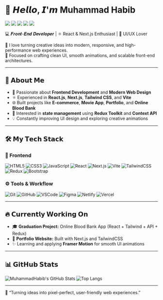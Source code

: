 # 👋 𝙃𝙚𝙡𝙡𝙤, 𝙄'𝙢 Muhammad Habib  

[![](https://img.shields.io/badge/-@muhammadhabib-%231DA1F2?style=flat-square&logo=twitter&logoColor=ffffff)](https://twitter.com/)
[![](https://img.shields.io/badge/-@MuhammadHabib-%23181717?style=flat-square&logo=github)](https://github.com/MuhammadHabib)
[![](https://img.shields.io/badge/-@muhammadhabib-%23000000?style=flat-square&logo=codepen)](https://codepen.io/)
[![](https://img.shields.io/badge/-@muhammadhabib-%23000000?style=flat-square&logo=codesandbox)](https://codesandbox.io/u/)
[![](https://img.shields.io/website?color=0ab9e6&style=flat-square&up_message=muhammadhabib.dev&url=https%3A%2F%2Fmuhammadhabib.dev)](https://muhammadhabib.dev)

💻 𝑭𝒓𝒐𝒏𝒕-𝑬𝒏𝒅 𝑫𝒆𝒗𝒆𝒍𝒐𝒑𝒆𝒓 | ⚛️ React & Next.js Enthusiast | 🎨 UI/UX Lover  

🚀 I love turning creative ideas into modern, responsive, and high-performance web experiences.  
🎯 Focused on crafting clean UI, smooth animations, and scalable front-end architectures.  

---

## 🌟 𝗔𝗯𝗼𝘂𝘁 𝗠𝗲  
- 🧠 Passionate about **Frontend Development** and **Modern Web Design**  
- ⚛️ Experienced in **React.js**, **Next.js**, **Tailwind CSS**, and **Vite**  
- 🌐 Built projects like **E-commerce**, **Movie App**, **Portfolio**, and **Online Blood Bank**  
- 🧩 Interested in **state management** using **Redux Toolkit** and **Context API**  
- 💡 Constantly improving UI design and exploring creative animations  

---

## 🛠️ 𝗠𝘆 𝗧𝗲𝗰𝗵 𝗦𝘁𝗮𝗰𝗸  

### 🧱 Frontend  
![HTML5](https://img.shields.io/badge/-HTML5-%23E44D27?style=flat-square&logo=html5&logoColor=ffffff)
![CSS3](https://img.shields.io/badge/-CSS3-%231572B6?style=flat-square&logo=css3)
![JavaScript](https://img.shields.io/badge/-JavaScript-%23F7DF1C?style=flat-square&logo=javascript&logoColor=000000)
![React](https://img.shields.io/badge/-React-%23282C34?style=flat-square&logo=react)
![Next.js](https://img.shields.io/badge/-Next.js-%23000000?style=flat-square&logo=nextdotjs)
![Vite](https://img.shields.io/badge/-Vite-%23646CFF?style=flat-square&logo=vite&logoColor=ffffff)
![TailwindCSS](https://img.shields.io/badge/-TailwindCSS-%231a202c?style=flat-square&logo=tailwind-css)
![Redux](https://img.shields.io/badge/-Redux-%23764ABC?style=flat-square&logo=redux)
![Bootstrap](https://img.shields.io/badge/-Bootstrap-%237952B3?style=flat-square&logo=bootstrap&logoColor=ffffff)

### ⚙️ Tools & Workflow  
![Git](https://img.shields.io/badge/-Git-%23F05032?style=flat-square&logo=git&logoColor=%23ffffff)
![GitHub](https://img.shields.io/badge/-GitHub-%23181717?style=flat-square&logo=github)
![VSCode](https://img.shields.io/badge/-VSCode-%23007ACC?style=flat-square&logo=visual-studio-code)
![Figma](https://img.shields.io/badge/-Figma-%23F24E1E?style=flat-square&logo=figma&logoColor=ffffff)
![Netlify](https://img.shields.io/badge/-Netlify-%2300C7B7?style=flat-square&logo=netlify&logoColor=ffffff)
![Vercel](https://img.shields.io/badge/-Vercel-%23ffffff?style=flat-square&logo=vercel&logoColor=000000)

---

## 🔥 𝗖𝘂𝗿𝗿𝗲𝗻𝘁𝗹𝘆 𝗪𝗼𝗿𝗸𝗶𝗻𝗴 𝗢𝗻  
- 🎓 **Graduation Project:** Online Blood Bank App (React + Tailwind + API + Redux)  
- 💼 **Portfolio Website:** Built with Next.js and TailwindCSS  
- ✨ Learning and applying **Framer Motion** for smooth UI animations  

---

## 📊 𝗚𝗶𝘁𝗛𝘂𝗯 𝗦𝘁𝗮𝘁𝘀  

![MuhammadHabib's GitHub Stats](https://github-readme-stats.vercel.app/api?username=MuhammadHabib&show_icons=true&theme=dracula)
![Top Langs](https://github-readme-stats.vercel.app/api/top-langs/?username=MuhammadHabib&layout=compact&theme=dracula)

---

💬 “Turning ideas into pixel-perfect, user-friendly web experiences.”  
